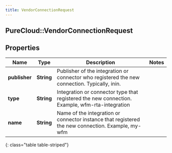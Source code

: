 ```yaml
---
title: VendorConnectionRequest
---
```

## PureCloud::VendorConnectionRequest

## Properties

|Name | Type | Description | Notes|
|------------ | ------------- | ------------- | -------------|
| **publisher** | **String** | Publisher of the integration or connector who registered the new connection. Typically, inin. | |
| **type** | **String** | Integration or connector type that registered the new connection. Example, wfm-rta-integration | |
| **name** | **String** | Name of the integration or connector instance that registered the new connection. Example, my-wfm | |
{: class="table table-striped"}


